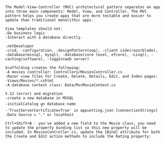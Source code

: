 ﻿```
The Model-View-Controller (MVC) architectural pattern separates an app into three main components: Model, View, and Controller. The MVC pattern helps you create apps that are more testable and easier to update than traditional monolithic apps.

View templates should not:
-Do business logic
-Interact with a database directly.

.netDeveloper
-crud, -configuration, -designPattern(oop), -client side(razorblade), -database(msssql, mysql), -database(core level, efcore), -Linq(), -caching(software), -loggin(web server)

Scaffolding creates the following:
-A movies controller: Controllers/MoviesController.cs
-Razor view files for Create, Delete, Details, Edit, and Index pages: -Views/Movies/*.cshtml
-A database context class: Data/MvcMovieContext.cs

5.12 (error) and migration
-create a new database in MSSQL 
-initialCatalog မှာ database name
-'TrustServerCertificate=True' in appsetting.json [connectionStrings]
-Data Source = "." or locathost

Ctrl+Shift+B - you've added a new field to the Movie class, you need to update the property binding list so this new property will be included. In MoviesController.cs, update the [Bind] attribute for both the Create and Edit action methods to include the Rating property:
```